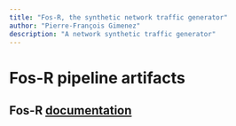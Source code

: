 ```yaml
---
title: "Fos-R, the synthetic network traffic generator"
author: "Pierre-François Gimenez"
description: "A network synthetic traffic generator"
---
```


# Fos-R pipeline artifacts

## Fos-R [documentation](doc/fosr/all.html)

